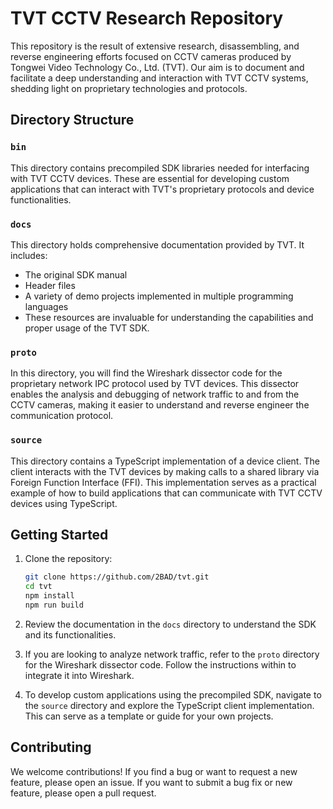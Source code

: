 # TVT CCTV Research Repository

This repository is the result of extensive research, disassembling, and reverse engineering efforts focused on CCTV cameras produced by Tongwei Video Technology Co., Ltd. (TVT). Our aim is to document and facilitate a deep understanding and interaction with TVT CCTV systems, shedding light on proprietary technologies and protocols.

## Directory Structure

### `bin`

This directory contains precompiled SDK libraries needed for interfacing with TVT CCTV devices. These are essential for developing custom applications that can interact with TVT's proprietary protocols and device functionalities.

### `docs`

This directory holds comprehensive documentation provided by TVT. It includes:

- The original SDK manual
- Header files
- A variety of demo projects implemented in multiple programming languages
- These resources are invaluable for understanding the capabilities and proper usage of the TVT SDK.

### `proto`

In this directory, you will find the Wireshark dissector code for the proprietary network IPC protocol used by TVT devices. This dissector enables the analysis and debugging of network traffic to and from the CCTV cameras, making it easier to understand and reverse engineer the communication protocol.

### `source`

This directory contains a TypeScript implementation of a device client. The client interacts with the TVT devices by making calls to a shared library via Foreign Function Interface (FFI). This implementation serves as a practical example of how to build applications that can communicate with TVT CCTV devices using TypeScript.

## Getting Started

1. Clone the repository:

   ```bash
   git clone https://github.com/2BAD/tvt.git
   cd tvt
   npm install
   npm run build
   ```

2. Review the documentation in the `docs` directory to understand the SDK and its functionalities.
3. If you are looking to analyze network traffic, refer to the `proto` directory for the Wireshark dissector code. Follow the instructions within to integrate it into Wireshark.
4. To develop custom applications using the precompiled SDK, navigate to the `source` directory and explore the TypeScript client implementation. This can serve as a template or guide for your own projects.

## Contributing

We welcome contributions! If you find a bug or want to request a new feature, please open an issue. If you want to submit a bug fix or new feature, please open a pull request.
